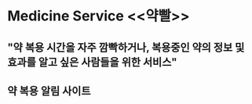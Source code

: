 # Medicine Service <<약빨>>

## "약 복용 시간을 자주 깜빡하거나, 복용중인 약의 정보 및 효과를 알고 싶은 사람들을 위한 서비스" 
## 약 복용 알림 사이트
